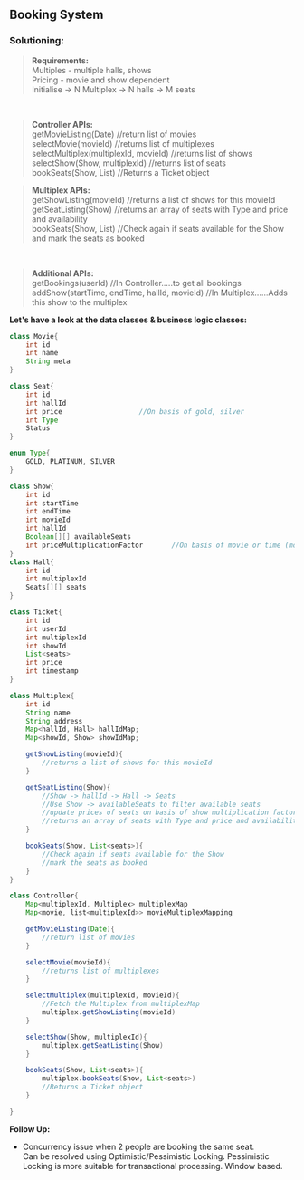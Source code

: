## Booking System

### Solutioning:
 
> **Requirements:**  
> Multiples - multiple halls, shows  
> Pricing - movie and show dependent  
> Initialise -> N Multiplex -> N halls -> M seats  

<br>

> **Controller APIs:**  
> getMovieListing(Date)  			//return list of movies  
> selectMovie(movieId)				//returns list of multiplexes  
> selectMultiplex(multiplexId, movieId) 	//returns list of shows  
> selectShow(Show, multiplexId) 		//returns list of seats  
> bookSeats(Show, List<seats>)			//Returns a Ticket object  
	
> **Multiplex APIs:**  
> getShowListing(movieId) 		//returns a list of shows for this movieId  
> getSeatListing(Show)			//returns an array of seats with Type and price and availability  
> bookSeats(Show, List<seats>)		//Check again if seats available for the Show and mark the seats as booked  

<br>

> **Additional APIs:**  
getBookings(userId)  				//In Controller.....to get all bookings  
addShow(startTime, endTime, hallId, movieId)  	//In Multiplex......Adds this show to the multiplex  

**Let's have a look at the data classes & business logic classes:**   

```java
class Movie{
	int id
	int name
	String meta
}

class Seat{
	int id
	int hallId
	int price					//On basis of gold, silver
	int Type
	Status
}

enum Type{
	GOLD, PLATINUM, SILVER
}

class Show{
	int id
	int startTime
	int endTime
	int movieId
	int hallId
	Boolean[][] availableSeats			
	int priceMultiplicationFactor		//On basis of movie or time (morning or evening)
}
class Hall{
	int id
	int multiplexId
	Seats[][] seats
}

class Ticket{
	int id
	int userId
	int multiplexId
	int showId
	List<seats>
	int price
	int timestamp
}

class Multiplex{
	int id
	String name
	String address
	Map<hallId, Hall> hallIdMap;
	Map<showId, Show> showIdMap;

	getShowListing(movieId){
		//returns a list of shows for this movieId
	}

	getSeatListing(Show){
		//Show -> hallId -> Hall -> Seats
		//Use Show -> availableSeats to filter available seats
		//update prices of seats on basis of show multiplication factor
		//returns an array of seats with Type and price and availability
	}

	bookSeats(Show, List<seats>){
		//Check again if seats available for the Show
		//mark the seats as booked
	}
}

class Controller{
	Map<multiplexId, Multiplex> multiplexMap
	Map<movie, list<multiplexId>> movieMultiplexMapping

	getMovieListing(Date){
		//return list of movies
	}

	selectMovie(movieId){
		//returns list of multiplexes
	}

	selectMultiplex(multiplexId, movieId){
		//Fetch the Multiplex from multiplexMap
		multiplex.getShowListing(movieId)
	}

	selectShow(Show, multiplexId){
		multiplex.getSeatListing(Show)
	}

	bookSeats(Show, List<seats>){
		multiplex.bookSeats(Show, List<seats>)
		//Returns a Ticket object
	}

}

```  

**Follow Up:**  
- Concurrency issue when 2 people are booking the same seat.  
Can be resolved using Optimistic/Pessimistic Locking. Pessimistic Locking is more suitable for transactional processing. Window based.

 
